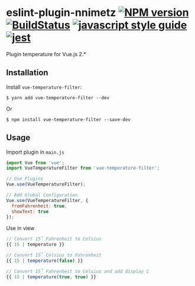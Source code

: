 # eslint-plugin-nnimetz [![NPM version][npm-image]][npm-url] [![BuildStatus][travis-image]][travis-url] [![javascript style guide][airbnb-image]][airbnb-url] [![jest][jest-image]][jest-url]

[npm-image]: https://img.shields.io/npm/v/vue-temperature-filter.svg?style=flat
[npm-url]: https://www.npmjs.com/package/vue-temperature-filter
[travis-image]: https://travis-ci.com/NicolasNimetz/vue-temperature-filter.svg?branch=master
[travis-url]: https://travis-ci.com/github/NicolasNimetz/vue-temperature-filter
[airbnb-image]: https://img.shields.io/badge/code%20style-airbnb-blue.svg?style=flat-square
[airbnb-url]: https://github.com/airbnb/javascript
[jest-image]: https://facebook.github.io/jest/img/jest-badge.svg
[jest-url]: https://github.com/facebook/jest

Plugin temperature for Vue.js 2.*

## Installation

Install `vue-temperature-filter`:

```
$ yarn add vue-temperature-filter --dev
```

Or

```
$ npm install vue-temperature-filter --save-dev
```

## Usage

Import plugin in `main.js`
```js
import Vue from 'vue';
import VueTemperatureFilter from 'vue-temperature-filter';

// Use Plugins
Vue.use(VueTemperatureFilter);

// Add Global Configuration
Vue.use(VueTemperatureFilter, {
  fromFahrenheit: true,
  showText: true
});
```

Use in view
```js
// Convert 15˚ Fahrenheit to Celsius
{{ 15 | temperature }}

// Convert 15˚ Celsius to Fahrenheit
{{ 15 | temperature(false) }}

// Convert 15˚ Fahrenheit to Celsius and add display C
{{ 15 | temperature(true, true) }}
```
